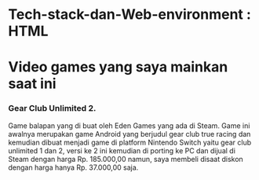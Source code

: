 # Tech-stack-dan-Web-environment : HTML

<!DOCTYPE html>
<html>
<body>

<h1>Video games yang saya mainkan saat ini</h1>

<h3>Gear Club Unlimited 2.</h3>

<p> Game balapan yang di buat oleh Eden Games yang ada di Steam. Game ini awalnya merupakan game Android yang berjudul gear club true racing dan kemudian dibuat menjadi game di platform Nintendo Switch yaitu gear club unlimited 1 dan 2, versi ke 2 ini kemudian di porting ke PC dan dijual di Steam dengan harga Rp. 185.000,00 namun, saya membeli disaat diskon dengan harga hanya Rp. 37.000,00 saja.</p>

</body>
</html>

